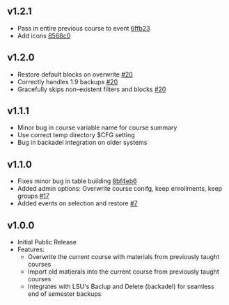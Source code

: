 ## v1.2.1

- Pass in entire previous course to event [6ffb23][6ffb23]
- Add icons [8568c0][8568c0]

[6ffb23]: https://github.com/lsuits/simple_restore/commit/6ffb233a29eec9d7399a1ac5d1c7a4fea8a062a5
[8568c0]: https://github.com/lsuits/simple_restore/commit/8568c0e31ea296ecc488e08b1b6d081d00230583

## v1.2.0

- Restore default blocks on overwrite [#20][20]
- Correctly handles 1.9 backups [#20][20]
- Gracefully skips non-existent filters and blocks [#20][20]

[20]: https://github.com/lsuits/simple_restore/issues/20

## v1.1.1

- Minor bug in course variable name for course summary
- Use correct temp directory $CFG setting
- Bug in backadel integration on older systems

## v1.1.0

- Fixes minor bug in table building [8bf4eb6](https://github.com/lsuits/simple_restore/commit/8bf4eb6bcf7234c02d43074156ec2e399d2224ca)
- Added admin options: Overwrite course conifg, keep enrollments, keep groups [#17](https://github.com/lsuits/simple_restore/issues/17)
- Added events on selection and restore [#7](https://github.com/lsuits/simple_restore/issues/7)

## v1.0.0

- Initial Public Release
- Features:
  - Overwrite the current course with materials from previously taught courses
  - Import old matierals into the current course from previously taught courses
  - Integrates with LSU's Baclup and Delete (backadel) for seamless end of semester backups
